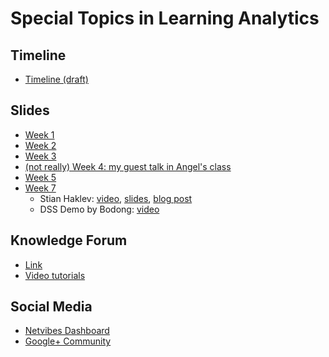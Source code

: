 Special Topics in Learning Analytics
======

## Timeline

- [Timeline (draft)](timeline.md)

## Slides

- [Week 1](https://meefen.github.io/LA-UMN/slides/week1.html)
- [Week 2](https://meefen.github.io/LA-UMN/slides/week2.html)
- [Week 3](https://meefen.github.io/LA-UMN/slides/week3.html)
- [(not really) Week 4: my guest talk in Angel's class](https://meefen.github.io/LA-UMN/slides/guest-talk.html)
- [Week 5](https://meefen.github.io/LA-UMN/slides/week5.html)
- [Week 7](https://meefen.github.io/LA-UMN/slides/week7.html)
  - Stian Haklev: [video](https://www.youtube.com/watch?v=4_BR17BJTlA&feature=youtu.be), [slides](https://meefen.github.io/LA-UMN/slides/DataWrangling_Haklev.pdf), [blog post](http://reganmian.net/blog/2014/10/14/starting-data-analysiswrangling-with-r-things-i-wish-id-been-told/)
  - DSS Demo by Bodong: [video](https://www.youtube.com/watch?v=uNYrjeoPFGU)

## Knowledge Forum

- [Link](http://kf.utoronto.ca:8080/kforum)
- [Video tutorials](http://kf.utoronto.ca:8080/kforum/about)

## Social Media

- [Netvibes Dashboard](http://www.netvibes.com/laumn)
- [Google+ Community](https://plus.google.com/u/1/communities/105833645291967441690)
